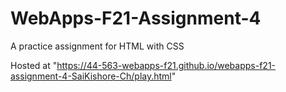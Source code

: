 # WebApps-F21-Assignment-4
A practice assignment for HTML with CSS

Hosted at "https://44-563-webapps-f21.github.io/webapps-f21-assignment-4-SaiKishore-Ch/play.html"




